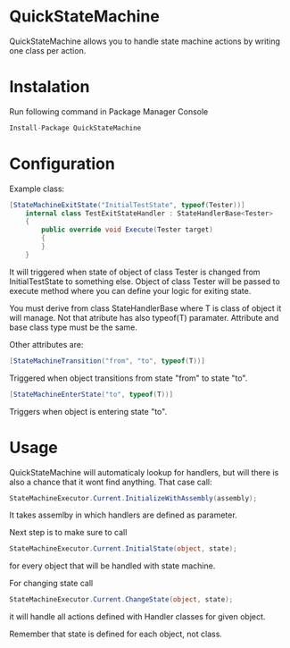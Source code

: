 # QuickStateMachine

QuickStateMachine allows you to handle state machine actions by writing one class per action.

# Instalation

Run following command in Package Manager Console
```c#
Install-Package QuickStateMachine
```

# Configuration

Example class:
```c#
[StateMachineExitState("InitialTestState", typeof(Tester))]
    internal class TestExitStateHandler : StateHandlerBase<Tester>
    {
        public override void Execute(Tester target)
        {
        }
    }
```
It will triggered when state of object of class Tester is changed from InitialTestState to something else.
Object of class Tester will be passed to execute method where you can define your logic for exiting state.

You must derive from class StateHandlerBase<T> where T is class of object it will manage. Not that atribute has also typeof(T) paramater. Attribute and base class type must be the same.

Other attributes are:
```c#
[StateMachineTransition("from", "to", typeof(T))]
```
Triggered when object transitions from state "from" to state "to".

```c#
[StateMachineEnterState("to", typeof(T))]
```
Triggers when object is entering state "to".

# Usage

QuickStateMachine will automaticaly lookup for handlers, but will there is also a chance that it wont find anything. That case call:
```c#
StateMachineExecutor.Current.InitializeWithAssembly(assembly);
```
It takes assemlby in which handlers are defined as parameter.

Next step is to make sure to call
```c#
StateMachineExecutor.Current.InitialState(object, state);
```
for every object that will be handled with state machine.

For changing state call
```c#
StateMachineExecutor.Current.ChangeState(object, state);
```
it will handle all actions defined with Handler classes for given object.

Remember that state is defined for each object, not class.
